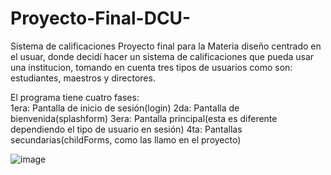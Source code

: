 # Proyecto-Final-DCU-
Sistema de calificaciones
Proyecto final para la Materia diseño centrado en el usuar, donde decidí hacer un sistema de calificaciones que pueda usar una institucion,
tomando en cuenta tres tipos de usuarios como son: estudiantes, maestros y directores.

El programa tiene cuatro fases:     
1era: Pantalla de inicio de sesión(login)
2da: Pantalla de bienvenida(splashform)
3era: Pantalla principal(esta es diferente dependiendo el tipo de usuario en sesión)
4ta: Pantallas secundarias(childForms, como las llamo en el proyecto)

![image](https://user-images.githubusercontent.com/89267615/164789927-c9717f97-bdf3-4399-8b8e-169760d25e0e.png)
